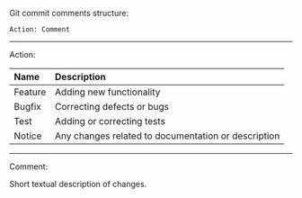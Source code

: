 Git commit comments structure:

`Action: Comment`

---

Action:

| **Name** | **Description** |
| :--- | :--- |
| Feature | Adding new functionality |
| Bugfix | Correcting defects or bugs |
| Test | Adding or correcting tests |
| Notice | Any changes related to documentation or description |

---

Comment:

Short textual description of changes.